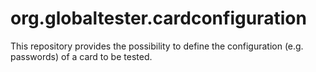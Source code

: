 org.globaltester.cardconfiguration
===
This repository provides the possibility to define the configuration (e.g. passwords) of a card to be tested.